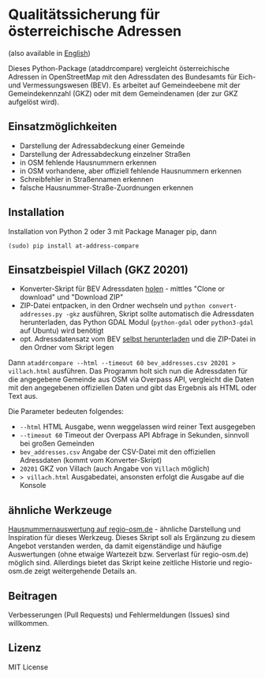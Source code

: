 # Qualitätssicherung für österreichische Adressen

(also available in [English](https://github.com/gmgeo/at-address-compare/blob/master/README.md))

Dieses Python-Package (ataddrcompare) vergleicht österreichische Adressen
in OpenStreetMap mit den Adressdaten des Bundesamts für Eich- und
Vermessungswesen (BEV). Es arbeitet auf Gemeindeebene mit der
Gemeindekennzahl (GKZ) oder mit dem Gemeindenamen (der zur GKZ aufgelöst wird).

## Einsatzmöglichkeiten

* Darstellung der Adressabdeckung einer Gemeinde
* Darstellung der Adressabdeckung einzelner Straßen
* in OSM fehlende Hausnummern erkennen
* in OSM vorhandene, aber offiziell fehlende Hausnummern erkennen
* Schreibfehler in Straßennamen erkennen
* falsche Hausnummer-Straße-Zuordnungen erkennen

## Installation

Installation von Python 2 oder 3 mit Package Manager pip, dann

`(sudo) pip install at-address-compare`

## Einsatzbeispiel Villach (GKZ 20201)

* Konverter-Skript für BEV Adressdaten [holen](https://github.com/scubbx/convert-bev-address-data-python) - mittles "Clone or download" und
"Download ZIP"
* ZIP-Datei entpacken, in den Ordner wechseln und `python convert-addresses.py -gkz` ausführen, Skript sollte automatisch die Adressdaten herunterladen, das Python GDAL Modul (`python-gdal` oder `python3-gdal` auf Ubuntu) wird benötigt
* opt. Adressdatensatz vom BEV [selbst herunterladen](http://www.bev.gv.at/portal/page?_pageid=713,2601271&_dad=portal&_schema=PORTAL) und die ZIP-Datei in den Ordner vom Skript legen

Dann `ataddrcompare --html --timeout 60 bev_addresses.csv 20201 > villach.html`
ausführen. Das Programm holt sich nun die Adressdaten für die angegebene
Gemeinde aus OSM via Overpass API, vergleicht die Daten mit den angegebenen
offiziellen Daten und gibt das Ergebnis als HTML oder Text aus.

Die Parameter bedeuten folgendes:

* `--html` HTML Ausgabe, wenn weggelassen wird reiner Text ausgegeben
* `--timeout 60` Timeout der Overpass API Abfrage in Sekunden, sinnvoll bei großen Gemeinden
* `bev_addresses.csv` Angabe der CSV-Datei mit den offiziellen Adressdaten (kommt vom Konverter-Skript)
* `20201` GKZ von Villach (auch Angabe von `Villach` möglich)
* `> villach.html` Ausgabedatei, ansonsten erfolgt die Ausgabe auf die Konsole

## ähnliche Werkzeuge

[Hausnummernauswertung auf regio-osm.de](http://www.regio-osm.de/hausnummerauswertung/) - ähnliche
Darstellung und Inspiration für dieses Werkzeug. Dieses Skript soll als
Ergänzung zu diesem Angebot verstanden werden, da damit eigenständige und
häufige Auswertungen (ohne etwaige Wartezeit bzw. Serverlast für
regio-osm.de) möglich sind. Allerdings bietet das Skript keine zeitliche
Historie und regio-osm.de zeigt weitergehende Details an.

## Beitragen

Verbesserungen (Pull Requests) und Fehlermeldungen (Issues) sind willkommen.

## Lizenz

MIT License
